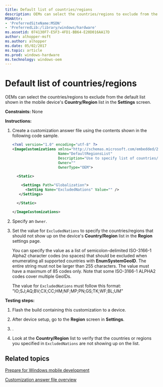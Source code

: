 ```yaml
---
title: Default list of countries/regions
description: OEMs can select the countries/regions to exclude from the default list shown in the mobile device's Country/Region list in the Settings screen.
MSHAttr:
- 'PreferredSiteName:MSDN'
- 'PreferredLib:/library/windows/hardware'
ms.assetid: 074130F7-E5F3-4FD1-BB64-E20D016AA17D
author: alhopper-msft
ms.author: alhopper
ms.date: 05/02/2017
ms.topic: article
ms.prod: windows-hardware
ms.technology: windows-oem
---
```


# Default list of countries/regions


OEMs can select the countries/regions to exclude from the default list shown in the mobile device's **Country/Region** list in the **Settings** screen.

<a href="" id="constraints---none"></a>**Constraints:** None  

<a href="" id="instructions-"></a>**Instructions:**  
1.  Create a customization answer file using the contents shown in the following code sample.

    ```XML
    <?xml version="1.0" encoding="utf-8" ?>  
    <ImageCustomizations xmlns="http://schemas.microsoft.com/embedded/2004/10/ImageUpdate"  
                         Name="DefaultRegionsList"  
                         Description="Use to specify list of countries/regions to exclude from Country/Region list."  
                         Owner=""  
                         OwnerType="OEM"> 
      
      <Static>  

        <Settings Path="Globalization">  
          <Setting Name="ExcludedNations" Value="" />    
       </Settings>  

      </Static>

    </ImageCustomizations>
    ```

2.  Specify an `Owner`.

3.  Set the value for `ExcludedNations` to specify the countries/regions that should not show up on the device's **Country/Region** list in the **Region** settings page.

    You can specify the value as a list of semicolon-delimited ISO-3166-1 Alpha2 character codes (no spaces) that should be excluded when enumerating all supported countries with **EnumSystemGeoID**. The entire string must not be larger than 255 characters. The value must have a maximum of 85 codes only. Note that some ISO-3166-1 ALPHA2 codes cover multiple GeoIDs.

    The value for `ExcludedNations` must follow this format: "IO;SJ;AQ;BV;CX;CC;HM;NF;MP;PN;GS;TK;WF;BL;UM"

<a href="" id="testing-steps-"></a>**Testing steps:**  
1.  Flash the build containing this customization to a device.

2.  After device setup, go to the **Region** screen in **Settings**.

3.  .

4.  Look at the **Country/Region** list to verify that the countries or regions you specified in `ExcludedNations` are not showing up on the list.

## Related topics

[Prepare for Windows mobile development](https://docs.microsoft.com/en-us/windows-hardware/manufacture/mobile/preparing-for-windows-mobile-development)

[Customization answer file overview](https://docs.microsoft.com/en-us/windows-hardware/customize/mobile/mcsf/customization-answer-file)
